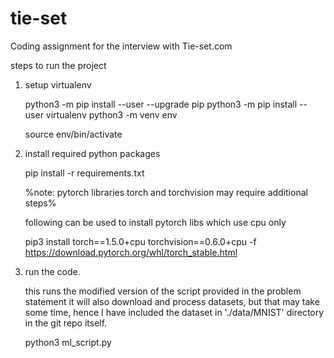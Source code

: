 # tie-set
Coding assignment for the interview with Tie-set.com


steps to run the project

1. setup virtualenv

    python3 -m pip install --user --upgrade pip
    python3 -m pip install --user virtualenv
    python3 -m venv env

    source env/bin/activate

2. install required python packages

    pip install -r requirements.txt

    %note: pytorch libraries torch and torchvision may require additional steps%

    following can be used to install pytorch libs which use cpu only
    
    pip3 install torch==1.5.0+cpu torchvision==0.6.0+cpu -f https://download.pytorch.org/whl/torch_stable.html

3. run the code.

    this runs the modified version of the script provided in the problem statement
    it will also download and process datasets, but that may take some time, hence I have included the dataset in './data/MNIST' directory in the git repo itself.

    python3 ml_script.py

